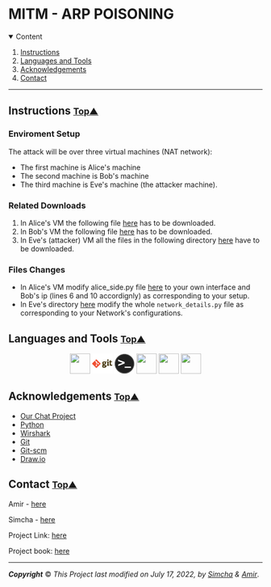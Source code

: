 # MITM - ARP POISONING

<a name="table_of_contents"></a>
<details open="open">
  <summary>Content</summary>
  <ol>
    <li><a href="#insturctions">Instructions</a></li>
    <li><a href="#languages_and_tools">Languages and Tools</a></li>
    <li><a href="#acknowledgements">Acknowledgements</a></li>
    <li><a href="#contact">Contact</a></li>
  </ol>
</details>

----------------

<a name="instructions"></a>
## Instructions <small>[Top▲](#instructions)</small>

### Enviroment Setup
The attack will be over three virtual machines (NAT network):
* The first machine is Alice's machine 
* The second machine is Bob's machine
* The third machine is Eve's machine (the attacker machine).

### Related Downloads
1. In Alice's VM the following file [here](https://github.com/SimchaTeich/IPv6/blob/main/MITMv6/3%20-%20Eve%20story/attack_files/Alice_side.py) has to be downloaded.
2. In Bob's VM the following file [here](https://github.com/SimchaTeich/IPv6/blob/main/MITMv6/3%20-%20Eve%20story/attack_files/Bob_side.py) has to be downloaded.
3. In Eve's (attacker) VM all the files in the following directory [here](https://github.com/SimchaTeich/IPv6/tree/main/MITMv6/3%20-%20Eve%20story/attack_files/MITMv6_by_Eve) have to be downloaded.

### Files Changes
* In Alice's VM modify alice_side.py file [here](https://github.com/SimchaTeich/IPv6/blob/main/MITMv6/3%20-%20Eve%20story/attack_files/Alice_side.py) to your own interface and Bob's ip (lines 6 and 10 accordignly) as corresponding to your setup.
* In Eve's directory [here](https://github.com/SimchaTeich/IPv6/tree/main/MITMv6/3%20-%20Eve%20story/attack_files/MITMv6_by_Eve) modify the whole `network_details.py` file as corresponding to your Network's configurations. 


<a name="languages_and_tools"></a>
## Languages and Tools <small>[Top▲](#table_of_contents)</small>

 <div align="center">
 <code><img height="40" width="40" src="https://upload.wikimedia.org/wikipedia/commons/thumb/c/c3/Python-logo-notext.svg/1200px-Python-logo-notext.svg.png"></code>
 <code><img height="40" width="40" src="https://raw.githubusercontent.com/github/explore/80688e429a7d4ef2fca1e82350fe8e3517d3494d/topics/git/git.png"></code>
 <code><img height="40" width="40" src="https://raw.githubusercontent.com/github/explore/80688e429a7d4ef2fca1e82350fe8e3517d3494d/topics/terminal/terminal.png"></code>
 <code><img height="40" width="40" src="https://media.trustradius.com/product-logos/dT/3e/JWKABGMWXUZ3.PNG"></code>
 <code><img height="40" width="40" src="https://drawio-app.com/wp-content/uploads/2021/05/drawio_logo_RGB_symbol_large.png"></code>
 <code><img height="40" width="40" src="https://upload.wikimedia.org/wikipedia/commons/f/f5/Notepad_plus_plus.png"></code> 
 </div>


<a name="acknowledgements"></a>
## Acknowledgements <small>[Top▲](#table_of_contents)</small>
* [Our Chat Project](https://github.com/amirg00/Simple-Chat.git)
* [Python](https://www.python.org/)
* [Wirshark](https://he.wikipedia.org/wiki/Wireshark)
* [Git](https://git-scm.com/)
* [Git-scm](https://git-scm.com/book/en/v2/Getting-Started-Installing-Git)
* [Draw.io](https://drawio-app.com/)

<a name="contact"></a>
## Contact <small>[Top▲](#table_of_contents)</small>


Amir - [here](https://github.com/amirg00/)
 
Simcha - [here](https://github.com/SimchaTeich)

Project Link: [here](https://github.com/SimchaTeich/MITM.git)

Project book: [here](/task/323104562_324942077.pdf)
___

***Copyright*** © _This Project last modified on July 17, 2022, by [Simcha](https://github.com/SimchaTeich) & [Amir](https://github.com/amirg00/)_.
